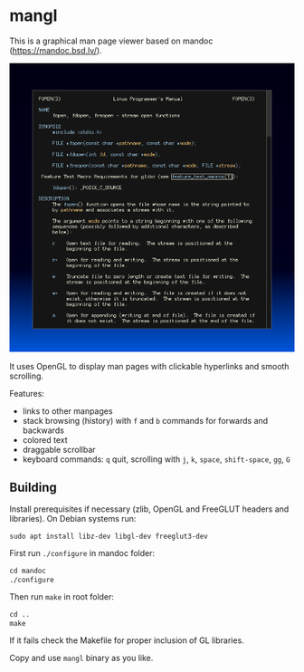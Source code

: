 # mangl

This is a graphical man page viewer based on mandoc (https://mandoc.bsd.lv/).

![Screenshot](screenshot/screenshot.png)

It uses OpenGL to display man pages with clickable hyperlinks and smooth scrolling.

Features:
* links to other manpages
* stack browsing (history) with `f` and `b` commands for forwards and backwards
* colored text
* draggable scrollbar
* keyboard commands: `q` quit, scrolling with `j`, `k`, `space`, `shift-space`, `gg`, `G`

## Building

Install prerequisites if necessary (zlib, OpenGL and FreeGLUT headers and
libraries). On Debian systems run:

```
sudo apt install libz-dev libgl-dev freeglut3-dev
```

First run `./configure` in mandoc folder:

```
cd mandoc
./configure
```

Then run `make` in root folder:

```
cd ..
make
```

If it fails check the Makefile for proper inclusion of GL libraries.

Copy and use `mangl` binary as you like.


